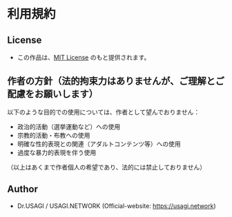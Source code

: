 # 利用規約

## License
- この作品は、[MIT License](https://opensource.org/licenses/MIT) のもと提供されます。

## 作者の方針（法的拘束力はありませんが、ご理解とご配慮をお願いします）
以下のような目的での使用については、作者として望んでおりません：

- 政治的活動（選挙運動など）への使用
- 宗教的活動・布教への使用
- 明確な性的表現との関連（アダルトコンテンツ等）への使用
- 過度な暴力的表現を伴う使用

（以上はあくまで作者個人の希望であり、法的には禁止しておりません）

## Author

- Dr.USAGI / USAGI.NETWORK (Official-website: https://usagi.network)
